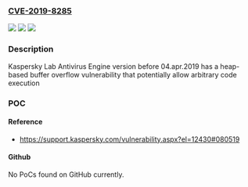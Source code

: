 ### [CVE-2019-8285](https://cve.mitre.org/cgi-bin/cvename.cgi?name=CVE-2019-8285)
![](https://img.shields.io/static/v1?label=Product&message=Kaspersky%20Lab%20Antivirus%20Engine&color=blue)
![](https://img.shields.io/static/v1?label=Version&message=n%2Fa&color=blue)
![](https://img.shields.io/static/v1?label=Vulnerability&message=Heap-based%20Buffer%20Overflow&color=brighgreen)

### Description

Kaspersky Lab Antivirus Engine version before 04.apr.2019 has a heap-based buffer overflow vulnerability that potentially allow arbitrary code execution

### POC

#### Reference
- https://support.kaspersky.com/vulnerability.aspx?el=12430#080519

#### Github
No PoCs found on GitHub currently.

